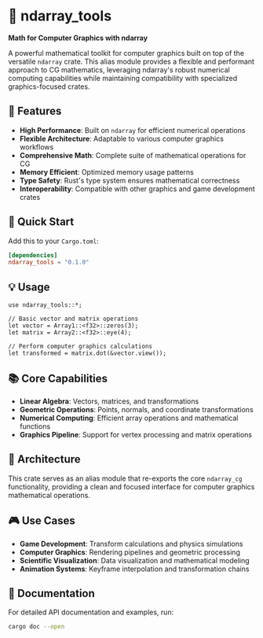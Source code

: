 # 🧮 ndarray_tools

**Math for Computer Graphics with ndarray**

A powerful mathematical toolkit for computer graphics built on top of the versatile `ndarray` crate. This alias module provides a flexible and performant approach to CG mathematics, leveraging ndarray's robust numerical computing capabilities while maintaining compatibility with specialized graphics-focused crates.

## 🎯 Features

- **High Performance**: Built on `ndarray` for efficient numerical operations
- **Flexible Architecture**: Adaptable to various computer graphics workflows
- **Comprehensive Math**: Complete suite of mathematical operations for CG
- **Memory Efficient**: Optimized memory usage patterns
- **Type Safety**: Rust's type system ensures mathematical correctness
- **Interoperability**: Compatible with other graphics and game development crates

## 🚀 Quick Start

Add this to your `Cargo.toml`:

```toml
[dependencies]
ndarray_tools = "0.1.0"
```

## 💡 Usage

```rust,ignore
use ndarray_tools::*;

// Basic vector and matrix operations
let vector = Array1::<f32>::zeros(3);
let matrix = Array2::<f32>::eye(4);

// Perform computer graphics calculations
let transformed = matrix.dot(&vector.view());
```

## 📚 Core Capabilities

- **Linear Algebra**: Vectors, matrices, and transformations
- **Geometric Operations**: Points, normals, and coordinate transformations  
- **Numerical Computing**: Efficient array operations and mathematical functions
- **Graphics Pipeline**: Support for vertex processing and matrix operations

## 🔧 Architecture

This crate serves as an alias module that re-exports the core `ndarray_cg` functionality, providing a clean and focused interface for computer graphics mathematical operations.

## 🎮 Use Cases

- **Game Development**: Transform calculations and physics simulations
- **Computer Graphics**: Rendering pipelines and geometric processing
- **Scientific Visualization**: Data visualization and mathematical modeling
- **Animation Systems**: Keyframe interpolation and transformation chains

## 📖 Documentation

For detailed API documentation and examples, run:

```bash
cargo doc --open
```
